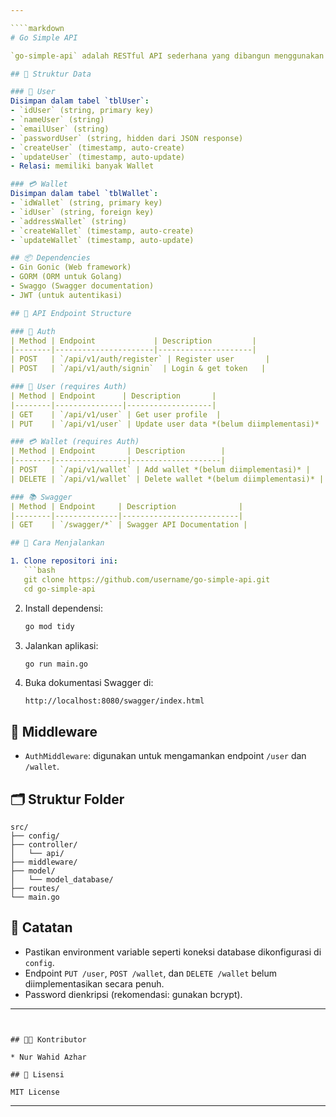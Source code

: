 ```yaml
---

````markdown
# Go Simple API

`go-simple-api` adalah RESTful API sederhana yang dibangun menggunakan Golang, Gin Framework, dan GORM, dengan integrasi dokumentasi API menggunakan Swagger.

## 🧱 Struktur Data

### 🧑 User
Disimpan dalam tabel `tblUser`:
- `idUser` (string, primary key)
- `nameUser` (string)
- `emailUser` (string)
- `passwordUser` (string, hidden dari JSON response)
- `createUser` (timestamp, auto-create)
- `updateUser` (timestamp, auto-update)
- Relasi: memiliki banyak Wallet

### 💳 Wallet
Disimpan dalam tabel `tblWallet`:
- `idWallet` (string, primary key)
- `idUser` (string, foreign key)
- `addressWallet` (string)
- `createWallet` (timestamp, auto-create)
- `updateWallet` (timestamp, auto-update)

## 📦 Dependencies
- Gin Gonic (Web framework)
- GORM (ORM untuk Golang)
- Swaggo (Swagger documentation)
- JWT (untuk autentikasi)

## 📁 API Endpoint Structure

### 🔐 Auth
| Method | Endpoint             | Description         |
|--------|----------------------|---------------------|
| POST   | `/api/v1/auth/register` | Register user       |
| POST   | `/api/v1/auth/signin`  | Login & get token   |

### 👤 User (requires Auth)
| Method | Endpoint      | Description       |
|--------|---------------|-------------------|
| GET    | `/api/v1/user` | Get user profile  |
| PUT    | `/api/v1/user` | Update user data *(belum diimplementasi)* |

### 💳 Wallet (requires Auth)
| Method | Endpoint       | Description        |
|--------|----------------|--------------------|
| POST   | `/api/v1/wallet` | Add wallet *(belum diimplementasi)* |
| DELETE | `/api/v1/wallet` | Delete wallet *(belum diimplementasi)* |

### 📚 Swagger
| Method | Endpoint     | Description              |
|--------|--------------|--------------------------|
| GET    | `/swagger/*` | Swagger API Documentation |

## 🚀 Cara Menjalankan

1. Clone repositori ini:
   ```bash
   git clone https://github.com/username/go-simple-api.git
   cd go-simple-api
   ```

2. Install dependensi:

   ```bash
   go mod tidy
   ```

3. Jalankan aplikasi:

   ```bash
   go run main.go
   ```

4. Buka dokumentasi Swagger di:

   ```
   http://localhost:8080/swagger/index.html
   ```

## 🔐 Middleware

* `AuthMiddleware`: digunakan untuk mengamankan endpoint `/user` dan `/wallet`.

## 🗂️ Struktur Folder

```
src/
├── config/
├── controller/
│   └── api/
├── middleware/
├── model/
│   └── model_database/
├── routes/
└── main.go
```

## 📌 Catatan

* Pastikan environment variable seperti koneksi database dikonfigurasi di `config`.
* Endpoint `PUT /user`, `POST /wallet`, dan `DELETE /wallet` belum diimplementasikan secara penuh.
* Password dienkripsi (rekomendasi: gunakan bcrypt).

---
```


## 🧑‍💻 Kontributor

* Nur Wahid Azhar

## 📝 Lisensi

MIT License

```

---